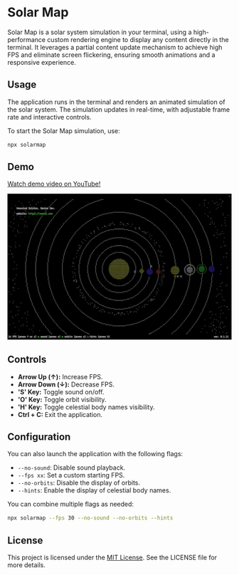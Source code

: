 # Solar Map

Solar Map is a solar system simulation in your terminal, using a high-performance custom rendering engine to display any content directly in the terminal. It leverages a partial content update mechanism to achieve high FPS and eliminate screen flickering, ensuring smooth animations and a responsive experience.

## Usage

The application runs in the terminal and renders an animated simulation of the solar system. The simulation updates in real-time, with adjustable frame rate and interactive controls.

To start the Solar Map simulation, use:

```bash
npx solarmap
```

## Demo

[Watch demo video on YouTube!](https://youtu.be/YyhdgBIF7J8)

![Demo gif](/media/demo.gif)

## Controls

- **Arrow Up (↑):** Increase FPS.
- **Arrow Down (↓):** Decrease FPS.
- **'S' Key:** Toggle sound on/off.
- **'O' Key:** Toggle orbit visibility.
- **'H' Key:** Toggle celestial body names visibility.
- **Ctrl + C:** Exit the application.

## Configuration

You can also launch the application with the following flags:

- `--no-sound`: Disable sound playback.
- `--fps xx`: Set a custom starting FPS.
- `--no-orbits`: Disable the display of orbits.
- `--hints`: Enable the display of celestial body names.

You can combine multiple flags as needed:

```bash
npx solarmap --fps 30 --no-sound --no-orbits --hints
```

## License

This project is licensed under the [MIT License](LICENSE). See the LICENSE file for more details.

